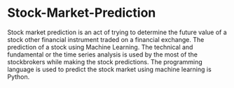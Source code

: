 # Stock-Market-Prediction
Stock market prediction is an act of trying to determine the future value of a stock other financial instrument traded on a financial exchange. The prediction of a stock using Machine Learning. The technical and fundamental or the time series analysis is used by the most of the stockbrokers while making the stock predictions. The programming language is used to predict the stock market using machine learning is Python.
